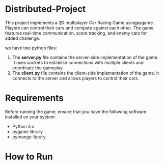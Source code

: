 # Distributed-Project
This project implements a 2D multiplayer Car Racing Game usingpygame. Players can control their cars and compete against each other. The game features real-time communication, score tracking, and enemy cars for added challenge.

we have two python files:
<ol>
  <li> The <b> server.py </b> file contains the server-side implementation of the game. It uses sockets to establish connections with multiple clients and coordinate the gameplay.</li> 
<li>The <b>client.py</b> file contains the client-side implementation of the game. It connects to the server and allows players to control their cars.</li>
  </ol>

# Requirements
Before running the game, ensure that you have the following software installed on your system:
<ul>
  <li>Python 3.x</li>
  <li>pygame library</li>
  <li>pymongo library</li>
 </ul> 

# How to Run



  
